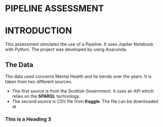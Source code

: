 # PIPELINE ASSESSMENT
# INTRODUCTION
This assessment simulates the use of a Pipeline. It uses Jupiter Notebook with Python. The project was developed by using Anaconda.
## The Data
The data used concerns Mental Health and its trends over the years. It is taken from two different sources.
- The first source is from the Scottish Government. It uses an API which relies on the **SPARQL** technology. 
- The second source is CSV file from **Kaggle**. The file can be downloaded at   

### This is a Heading 3
